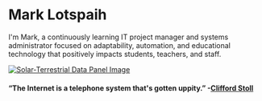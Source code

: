# Mark Lotspaih

I'm Mark, a continuously learning IT project manager and systems administrator focused on adaptability, automation, and educational technology that positively impacts students, teachers, and staff.

<a href="http://www.hamqsl.com/solar.html" title="Click to add Solar-Terrestrial Data to your website!"><img src="http://www.hamqsl.com/solarmap.php" alt="Solar-Terrestrial Data Panel Image"></a>

#### “The Internet is a telephone system that's gotten uppity.” -[Clifford Stoll](https://en.wikipedia.org/wiki/Clifford_Stoll)
